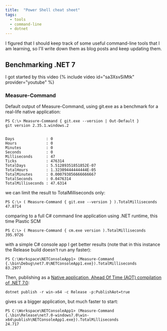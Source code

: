 ```yaml
---
title:  "Power Shell cheat sheet"
tags:
  - tools
  - command-line
  - dotnet
---
```


I figured that I should keep track of some useful command-line tools that I am learning, so I'll write down them as blog posts and keep updating them.

## Benchmarking .NET 7

I got started by this video {% include video id="sa3XsvSiMtk" provider="youtube" %}

### Measure-Command

Default output of Measure-Command, using git.exe as a benchmark for a real-life native application:

    PS C:\> Measure-Command { git.exe --version | Out-Default }
    git version 2.35.1.windows.2


    Days              : 0
    Hours             : 0
    Minutes           : 0
    Seconds           : 0
    Milliseconds      : 47
    Ticks             : 476314
    TotalDays         : 5.51289351851852E-07
    TotalHours        : 1.32309444444444E-05
    TotalMinutes      : 0.000793856666666667
    TotalSeconds      : 0.0476314
    TotalMilliseconds : 47.6314

 we can limit the result to TotalMilliseconds only:

    PS C:\> ( Measure-Command { git.exe --version } ).TotalMilliseconds
    47.8714

comparing to a full C# command line application using .NET runtime, this time Plastic SCM

    PS C:\> ( Measure-Command { cm.exe version ).TotalMilliseconds
    395.9726

with a simple C# console app I get better results (note that in this instance the Release build doesn't run any faster):

    PS C:\Workspace\NETConsoleApp1> (Measure-Command {.\bin\Debug\net7.0\NETConsoleApp1.exe}).TotalMilliseconds
    83.2977

Then, publishing as a [Native application, Ahead Of Time (AOT) compilation of .NET 7.0][native-aot]:

    dotnet publish -r win-x64 -c Release -p:PublishAot=true

gives us a bigger application, but much faster to start:

    PS C:\Workspace\NETConsoleApp1> (Measure-Command {.\bin\Release\net7.0-windows7.0\win-x64\publish\NETConsoleApp1.exe}).TotalMilliseconds
    24.717

[native-aot]: https://learn.microsoft.com/en-us/dotnet/core/deploying/native-aot/
